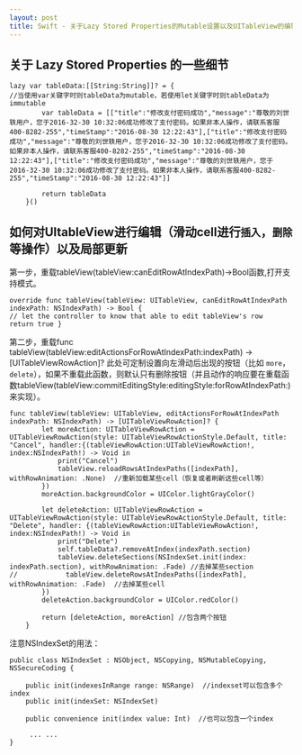 ```yaml
---
layout: post
title: Swift - 关于Lazy Stored Properties的Mutable设置以及UITableView的编辑状态及刷新
---
```

## 关于 Lazy Stored Properties 的一些细节 

```
lazy var tableData:[[String:String]]? = {
//当使用var关键字时则tableData为mutable，若使用let关键字时则tableData为immutable
        var tableData = [["title":"修改支付密码成功","message":"尊敬的刘世轶用户，您于2016-32-30 10:32:06成功修改了支付密码。如果非本人操作，请联系客服400-8282-255","timeStamp":"2016-08-30 12:22:43"],["title":"修改支付密码成功","message":"尊敬的刘世轶用户，您于2016-32-30 10:32:06成功修改了支付密码。如果非本人操作，请联系客服400-8282-255","timeStamp":"2016-08-30 12:22:43"],["title":"修改支付密码成功","message":"尊敬的刘世轶用户，您于2016-32-30 10:32:06成功修改了支付密码。如果非本人操作，请联系客服400-8282-255","timeStamp":"2016-08-30 12:22:43"]]

        return tableData
    }()
```

## 如何对UItableView进行编辑（滑动cell进行`插入`，`删除`等操作）以及局部更新
第一步，重载tableView(tableView:canEditRowAtIndexPath)->Bool函数,打开支持模式。

```
override func tableView(tableView: UITableView, canEditRowAtIndexPath indexPath: NSIndexPath) -> Bool {// let the controller to know that able to edit tableView's rowreturn true }
```

第二步，重载func tableView(tableView:editActionsForRowAtIndexPath:indexPath) -> [UITableViewRowAction]? 此处可定制设置向左滑动后出现的按钮（比如 `more`，`delete`），如果不重载此函数，则默认只有删除按钮（并且动作的响应要在重载函数tableView(tableView:commitEditingStyle:editingStyle:forRowAtIndexPath:)来实现）。

```
func tableView(tableView: UITableView, editActionsForRowAtIndexPath indexPath: NSIndexPath) -> [UITableViewRowAction]? {
        let moreAction: UITableViewRowAction = UITableViewRowAction(style: UITableViewRowActionStyle.Default, title: "Cancel", handler:{(tableViewRowAction:UITableViewRowAction!, index:NSIndexPath!) -> Void in
            print("Cancel")
            tableView.reloadRowsAtIndexPaths([indexPath], withRowAnimation: .None)  //重新加载某些cell（恢复或者刷新这些cell等）
        })
        moreAction.backgroundColor = UIColor.lightGrayColor()

        let deleteAction: UITableViewRowAction = UITableViewRowAction(style: UITableViewRowActionStyle.Default, title: "Delete", handler: {(tableViewRowAction:UITableViewRowAction!, index:NSIndexPath!) -> Void in
            print("Delete")
            self.tableData?.removeAtIndex(indexPath.section)
            tableView.deleteSections(NSIndexSet.init(index: indexPath.section), withRowAnimation: .Fade) //去掉某些section
//            tableView.deleteRowsAtIndexPaths([indexPath], withRowAnimation: .Fade)  //去掉某些cell
        })
        deleteAction.backgroundColor = UIColor.redColor()

        return [deleteAction, moreAction] //包含两个按钮
    }
```

注意NSIndexSet的用法：

```
public class NSIndexSet : NSObject, NSCopying, NSMutableCopying, NSSecureCoding {
    
    public init(indexesInRange range: NSRange)  //indexset可以包含多个index
    public init(indexSet: NSIndexSet)
    
    public convenience init(index value: Int)  //也可以包含一个index

	 ... ...
}
```


